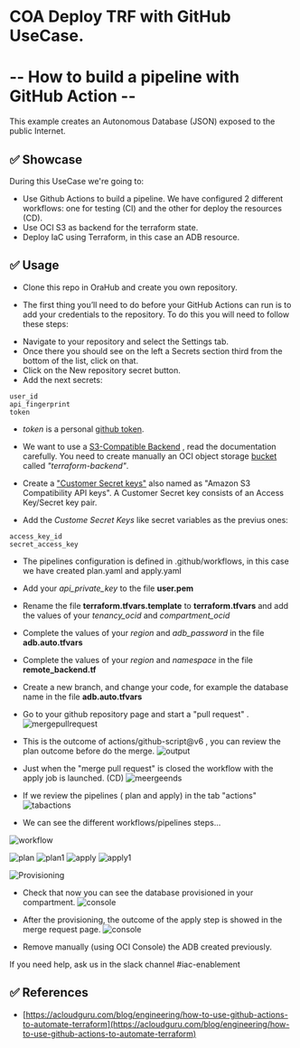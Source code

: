 # COA Deploy TRF with GitHub UseCase. 
# -- How to build a pipeline with GitHub Action  --

This example creates an Autonomous Database (JSON) exposed to the public Internet.

## ✅ Showcase

During this UseCase we're going to:

* Use Github Actions to build a pipeline. We have configured 2 different workflows: one for testing (CI) and the other for deploy the resources (CD).
* Use OCI S3 as backend for the terraform state.
* Deploy IaC using Terraform, in this case an ADB resource.

## ✅ Usage


* Clone this repo in OraHub and create you own repository.

* The first thing you’ll need to do before your GitHub Actions can run is to add your credentials to the repository. To do this you will need to follow these steps:

- Navigate to your repository and select the Settings tab.
- Once there you should see on the left a Secrets section third from the bottom of the list, click on that.
- Click on the New repository secret button.
- Add the next secrets:

````
user_id
api_fingerprint
token
````
* *token* is a personal [github token](https://docs.github.com/en/authentication/keeping-your-account-and-data-secure/creating-a-personal-access-token).

* We want to use a [S3-Compatible Backend](https://docs.oracle.com/en-us/iaas/Content/API/SDKDocs/terraformUsingObjectStore.htm) , read the documentation carefully. You need to create manually an OCI object storage [bucket](https://docs.oracle.com/en-us/iaas/Content/API/SDKDocs/terraformUsingObjectStore.htm) called *"terraform-backend"*.

* Create a ["Customer Secret keys"](https://docs.oracle.com/en-us/iaas/Content/Identity/Tasks/managingcredentials.htm#To4) also named as "Amazon S3 Compatibility API keys". A Customer Secret key consists of an Access Key/Secret key pair. 
* Add the *Custome Secret Keys* like secret variables as the previus ones:

````
access_key_id 
secret_access_key 
````

* The pipelines configuration is defined in .github/workflows, in this case we have created plan.yaml and apply.yaml
* Add your *api_private_key* to the file **user.pem**
* Rename the file **terraform.tfvars.template** to **terraform.tfvars** and add the values of your *tenancy_ocid* and *compartment_ocid*
* Complete the values of your *region* and *adb_password* in the file **adb.auto.tfvars**
* Complete the values of your *region* and *namespace* in the file **remote_backend.tf**

* Create a new branch, and change your code, for example the database name in the file **adb.auto.tfvars**
* Go to your github repository page and start a "pull request" .
![mergepullrequest](images/pipeline1.png)

* This is the outcome of actions/github-script@v6 , you can review the plan outcome before do the merge.
![output](images/OutcomePlan.png)

* Just when the "merge pull request" is closed the workflow with the apply job is launched. (CD)
![meergeends](images/meergeends.png)

* If we review the pipelines ( plan and apply) in the tab "actions" 
![tabactions](images/tabactions.png)

* We can see the different workflows/pipelines steps...

![workflow](images/workflow.png)

![plan](images/Plan.png)
![plan1](images/Plan1.png)
![apply](images/Apply.png)
![apply1](images/Apply1.png)

![Provisioning](images/Provisioning.png)

* Check that now you can see the database provisioned in your compartment.
![console](images/console.png)

* After the provisioning, the outcome of the apply step is showed in the merge request page.
![console](images/OutcomeApply.png)

* Remove manually (using OCI Console) the ADB created previously.

If you need help, ask us in the slack channel #iac-enablement

## ✅ References
* [https://acloudguru.com/blog/engineering/how-to-use-github-actions-to-automate-terraform](https://acloudguru.com/blog/engineering/how-to-use-github-actions-to-automate-terraform)
